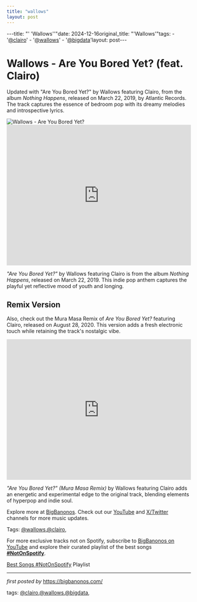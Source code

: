 ```yaml
---
title: "wallows"
layout: post
---
```

---title: "' 'Wallows''"date: 2024-12-16original_title: "'Wallows'"tags:  - '[@clairo](/tags/clairo/)'  - '[@wallows](/tags/wallows/)'  - '[@bigdata](/tags/bigdata/)'layout: post---<!-- Title of the Post --><h1 >Wallows - Are You Bored Yet? (feat. Clairo)</h1> <!-- Introductory Text --><p >Updated with "Are You Bored Yet?" by Wallows featuring Clairo, from the album *Nothing Happens*, released on March 22, 2019, by Atlantic Records. The track captures the essence of bedroom pop with its dreamy melodies and introspective lyrics.</p> <!-- Featured Image --><div > <img src="https://i1.sndcdn.com/artworks-6geq8K2A5GxGtFm9-mJPAfA-t500x500.jpg" alt="Wallows - Are You Bored Yet?" /></div> <!-- YouTube Video Embed --><div > <iframe width="100%" height="385" src="https://www.youtube.com/embed/wjbAsm48oTA" title="Wallows - Are You Bored Yet? (feat. Clairo)" frameborder="0" allow="accelerometer; autoplay; clipboard-write; encrypted-media; gyroscope; picture-in-picture; web-share" referrerpolicy="strict-origin-when-cross-origin" allowfullscreen></iframe></div> <!-- Song Information --><div > <p><em>"Are You Bored Yet?"</em> by Wallows featuring Clairo is from the album *Nothing Happens*, released on March 22, 2019. This indie pop anthem captures the playful yet reflective mood of youth and longing.</p></div> <!-- Remix Section --><h2 >Remix Version</h2><p >Also, check out the Mura Masa Remix of *Are You Bored Yet?* featuring Clairo, released on August 28, 2020. This version adds a fresh electronic touch while retaining the track's nostalgic vibe.</p> <!-- YouTube Video Embed for Remix --><div > <iframe width="100%" height="385" src="https://www.youtube.com/embed/GmQct4Yhbts" title="Wallows - Are You Bored Yet? (feat. Clairo) [Mura Masa Remix]" frameborder="0" allow="accelerometer; autoplay; clipboard-write; encrypted-media; gyroscope; picture-in-picture; web-share" referrerpolicy="strict-origin-when-cross-origin" allowfullscreen></iframe></div> <!-- Song Information for Remix --><div > <p><em>"Are You Bored Yet?" (Mura Masa Remix)</em> by Wallows featuring Clairo adds an energetic and experimental edge to the original track, blending elements of hyperpop and indie soul.</p></div> <!-- Footer Links --><div > <p>Explore more at <a href="https://bigbanonos.com/" target="_blank">BigBanonos</a>. Check out our <a href="https://www.youtube.com/[@BigBanonos](/tags/BigBanonos/)" target="_blank">YouTube</a> and <a href="https://x.com/bigbanonos" target="_blank">X/Twitter</a> channels for more music updates.</p></div> <!-- Tags --><p >Tags: [@wallows](/tags/wallows/),[@clairo](/tags/clairo/),</p><!--Subscribe and Playlist Links--><div>    <p>For more exclusive tracks not on Spotify, subscribe to <a href="https://www.youtube.com/[@BigBanonos](/tags/BigBanonos/)" target="_blank">BigBanonos on YouTube</a> and explore their curated playlist of the best songs <strong>[#NotOnSpotify](/tags/NotOnSpotify/)</strong>.</p>    <p><a href="https://www.youtube.com/playlist?list=PLtuNtuTatqI0kFahUCbtbfenC_ET5O_tr" target="_blank">Best Songs [#NotOnSpotify](/tags/NotOnSpotify/) Playlist<br /></a></p></div><hr /><p><em>first posted by</em> <a href="https://bigbanonos.com/" rel="noopener" target="_new">https://bigbanonos.com/</a></p><p>tags: [@clairo](/tags/clairo/),[@wallows](/tags/wallows/),[@bigdata](/tags/bigdata/),</p>